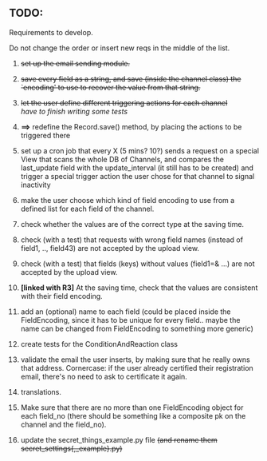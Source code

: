 TODO:
-----

Requirements to develop.

Do not change the order or insert new reqs in the middle of the list.

1. ~~set up the email sending module.~~

1. ~~save every field as a string, and save (inside the channel class) the `encoding' to use to recover the value from that string.~~

1. ~~let the user define different triggering actions for each channel~~ <br />
*have to finish writing some tests*

1. **==>** redefine the Record.save() method, by placing the actions to be triggered there

5. set up a cron job that every X (5 mins? 10?) sends a request on a special View that scans the whole DB of Channels, and compares the last_update field with the update_interval (it still has to be created) and trigger a special trigger action the user chose for that channel to signal inactivity

1. make the user choose which kind of field encoding to use from a defined list for each field of the channel.

1. check whether the values are of the correct type at the saving time.

1. check (with a test) that requests with wrong field names (instead of field1, .., field43) are not accepted by the upload view.

1. check (with a test) that fields (keys) without values (field1=& ...) are not accepted by the upload view.

10. **[linked with R3]** At the saving time, check that the values are consistent with their field encoding.


1. add an (optional) name to each field (could be placed inside the FieldEncoding, since it has to be unique for every field.. maybe the name can be changed from FieldEncoding to something more generic)

1. create tests for the ConditionAndReaction class

1. validate the email the user inserts, by making sure that he really owns that address.
Cornercase: if the user already certified their registration email, there's no need to ask to certificate it again.

1. translations.

15. Make sure that there are no more than one FieldEncoding object for each field_no (there should be something like a composite pk on the channel and the field_no).

1. update the secret_things_example.py file ~~(and rename them secret_settings{,_example}.py)~~

